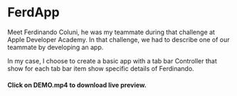 # FerdApp


Meet Ferdinando Coluni, he was my teammate during that challenge at Apple Developer Academy. 
In that challenge, we had to describe one of our teammate by developing an app.

In my case, I choose to create a basic app with a tab bar Controller that show for each tab bar item show specific details of Ferdinando.


#### Click on DEMO.mp4 to download live preview.
